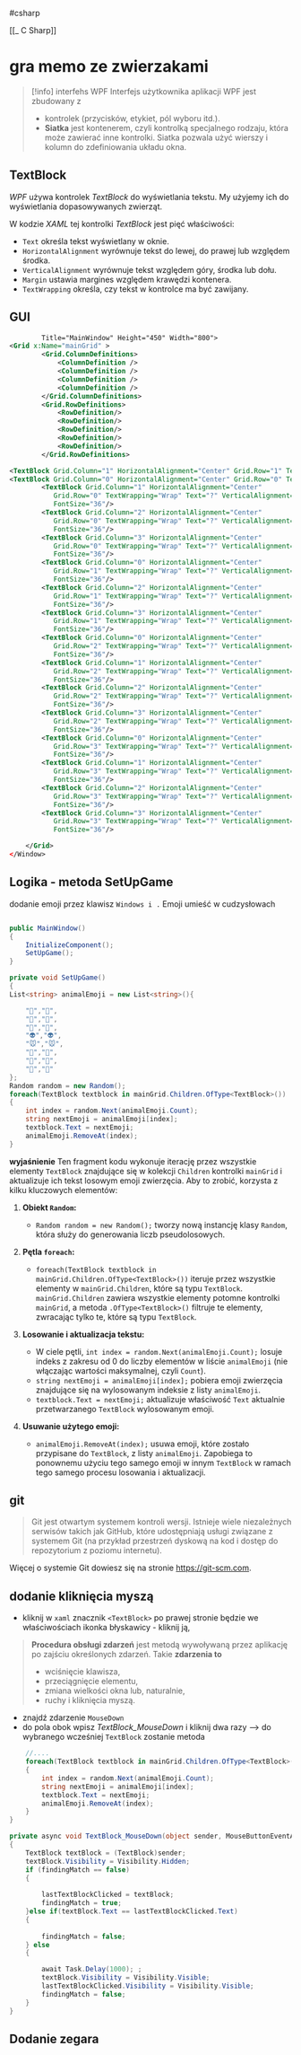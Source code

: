 #csharp

[[_ C Sharp]]

# gra memo ze zwierzakami

>[!info] interfehs WPF
>Interfejs użytkownika aplikacji WPF jest zbudowany z
>-  kontrolek (przycisków, etykiet, pól wyboru itd.). 
>- **Siatka** jest kontenerem, czyli kontrolką specjalnego rodzaju, która może zawierać inne kontrolki. Siatka pozwala użyć wierszy i kolumn do zdefiniowania układu okna.


## TextBlock
*WPF* używa kontrolek *TextBlock* do wyświetlania tekstu. My użyjemy ich do wyświetlania dopasowywanych zwierząt.

W kodzie *XAML* tej kontrolki *TextBlock* jest pięć właściwości:
- `Text` określa tekst wyświetlany w oknie.
- `HorizontalAlignment` wyrównuje tekst do lewej, do prawej lub względem środka.
- `VerticalAlignment` wyrównuje tekst względem góry, środka lub dołu.
- `Margin` ustawia margines względem krawędzi kontenera.
- `TextWrapping` określa, czy tekst w kontrolce ma być zawijany.


## GUI
```xml
        Title="MainWindow" Height="450" Width="800">
<Grid x:Name="mainGrid" >
        <Grid.ColumnDefinitions>
            <ColumnDefinition />
            <ColumnDefinition />
            <ColumnDefinition />
            <ColumnDefinition />
        </Grid.ColumnDefinitions>
        <Grid.RowDefinitions>
            <RowDefinition/>
            <RowDefinition/>
            <RowDefinition/>
            <RowDefinition/>
            <RowDefinition/>
        </Grid.RowDefinitions>

<TextBlock Grid.Column="1" HorizontalAlignment="Center" Grid.Row="1" TextWrapping="Wrap" Text="?" VerticalAlignment="Center" FontSize="36"/>
<TextBlock Grid.Column="0" HorizontalAlignment="Center" Grid.Row="0" TextWrapping="Wrap" Text="?" VerticalAlignment="Center" FontSize="36"/>
        <TextBlock Grid.Column="1" HorizontalAlignment="Center" 
           Grid.Row="0" TextWrapping="Wrap" Text="?" VerticalAlignment="Center"
           FontSize="36"/>
        <TextBlock Grid.Column="2" HorizontalAlignment="Center" 
           Grid.Row="0" TextWrapping="Wrap" Text="?" VerticalAlignment="Center"
           FontSize="36"/>
        <TextBlock Grid.Column="3" HorizontalAlignment="Center" 
           Grid.Row="0" TextWrapping="Wrap" Text="?" VerticalAlignment="Center"
           FontSize="36"/>
        <TextBlock Grid.Column="0" HorizontalAlignment="Center" 
           Grid.Row="1" TextWrapping="Wrap" Text="?" VerticalAlignment="Center"
           FontSize="36"/>
        <TextBlock Grid.Column="2" HorizontalAlignment="Center" 
           Grid.Row="1" TextWrapping="Wrap" Text="?" VerticalAlignment="Center"
           FontSize="36"/>
        <TextBlock Grid.Column="3" HorizontalAlignment="Center" 
           Grid.Row="1" TextWrapping="Wrap" Text="?" VerticalAlignment="Center"
           FontSize="36"/>
        <TextBlock Grid.Column="0" HorizontalAlignment="Center" 
           Grid.Row="2" TextWrapping="Wrap" Text="?" VerticalAlignment="Center"
           FontSize="36"/>
        <TextBlock Grid.Column="1" HorizontalAlignment="Center" 
           Grid.Row="2" TextWrapping="Wrap" Text="?" VerticalAlignment="Center"
           FontSize="36"/>
        <TextBlock Grid.Column="2" HorizontalAlignment="Center" 
           Grid.Row="2" TextWrapping="Wrap" Text="?" VerticalAlignment="Center"
           FontSize="36"/>
        <TextBlock Grid.Column="3" HorizontalAlignment="Center" 
           Grid.Row="2" TextWrapping="Wrap" Text="?" VerticalAlignment="Center"
           FontSize="36"/>
        <TextBlock Grid.Column="0" HorizontalAlignment="Center" 
           Grid.Row="3" TextWrapping="Wrap" Text="?" VerticalAlignment="Center"
           FontSize="36"/>
        <TextBlock Grid.Column="1" HorizontalAlignment="Center" 
           Grid.Row="3" TextWrapping="Wrap" Text="?" VerticalAlignment="Center"
           FontSize="36"/>
        <TextBlock Grid.Column="2" HorizontalAlignment="Center" 
           Grid.Row="3" TextWrapping="Wrap" Text="?" VerticalAlignment="Center"
           FontSize="36"/>
        <TextBlock Grid.Column="3" HorizontalAlignment="Center" 
           Grid.Row="3" TextWrapping="Wrap" Text="?" VerticalAlignment="Center"
           FontSize="36"/>

    </Grid>
</Window>

```


## Logika - metoda SetUpGame
dodanie emoji przez klawisz `Windows i .` Emoji umieść w cudzysłowach
```c#

public MainWindow()
{
    InitializeComponent();
    SetUpGame();
}

private void SetUpGame()
{
List<string> animalEmoji = new List<string>(){

    "🐸","🐸",
    "🙊","🙊",
    "🐷","🐷",
    "👽","👽",
    "🐭","🐭",
    "🐔","🐔",
    "🐘","🐘",
    "🐳","🐳"
};     
Random random = new Random();
foreach(TextBlock textblock in mainGrid.Children.OfType<TextBlock>())
{
    int index = random.Next(animalEmoji.Count);
    string nextEmoji = animalEmoji[index];
    textblock.Text = nextEmoji;
    animalEmoji.RemoveAt(index);
}
```
**wyjaśnienie**
Ten fragment kodu wykonuje iterację przez wszystkie elementy `TextBlock` znajdujące się w kolekcji `Children` kontrolki `mainGrid` i aktualizuje ich tekst losowym emoji zwierzęcia. Aby to zrobić, korzysta z kilku kluczowych elementów:

1. **Obiekt `Random`:**
    
    - `Random random = new Random();` tworzy nową instancję klasy `Random`, która służy do generowania liczb pseudolosowych.
2. **Pętla `foreach`:**
    
    - `foreach(TextBlock textblock in mainGrid.Children.OfType<TextBlock>())` iteruje przez wszystkie elementy w `mainGrid.Children`, które są typu `TextBlock`. `mainGrid.Children` zawiera wszystkie elementy potomne kontrolki `mainGrid`, a metoda `.OfType<TextBlock>()` filtruje te elementy, zwracając tylko te, które są typu `TextBlock`.
3. **Losowanie i aktualizacja tekstu:**
    
    - W ciele pętli, `int index = random.Next(animalEmoji.Count);` losuje indeks z zakresu od 0 do liczby elementów w liście `animalEmoji` (nie włączając wartości maksymalnej, czyli `Count`).
    - `string nextEmoji = animalEmoji[index];` pobiera emoji zwierzęcia znajdujące się na wylosowanym indeksie z listy `animalEmoji`.
    - `textblock.Text = nextEmoji;` aktualizuje właściwość `Text` aktualnie przetwarzanego `TextBlock` wylosowanym emoji.
4. **Usuwanie użytego emoji:**
    
    - `animalEmoji.RemoveAt(index);` usuwa emoji, które zostało przypisane do `TextBlock`, z listy `animalEmoji`. Zapobiega to ponownemu użyciu tego samego emoji w innym `TextBlock` w ramach tego samego procesu losowania i aktualizacji.


## git
>Git jest otwartym systemem kontroli wersji. Istnieje wiele niezależnych serwisów takich jak GitHub, które udostępniają usługi związane z systemem Git (na przykład przestrzeń dyskową na kod i dostęp do repozytorium z poziomu internetu).

Więcej o systemie Git dowiesz się na stronie https://git-scm.com.


## dodanie kliknięcia myszą
- kliknij w `xaml` znacznik `<TextBlock>` po prawej stronie będzie we właściwościach ikonka błyskawicy - kliknij ją,

> **Procedura obsługi zdarzeń** jest metodą wywoływaną przez aplikację po zajściu określonych zdarzeń.
> Takie **zdarzenia to**
> - wciśnięcie klawisza, 
> - przeciągnięcie elementu, 
> - zmiana wielkości okna lub, naturalnie, 
> - ruchy i kliknięcia myszą.

- znajdź zdarzenie `MouseDown` 
- do pola obok wpisz *TextBlock_MouseDown* i kliknij dwa razy  --> do wybranego wcześniej `TextBlock` zostanie metoda


```C#
    //....
    foreach(TextBlock textblock in mainGrid.Children.OfType<TextBlock>())
    {
        int index = random.Next(animalEmoji.Count);
        string nextEmoji = animalEmoji[index];
        textblock.Text = nextEmoji;
        animalEmoji.RemoveAt(index);
    }
}

private async void TextBlock_MouseDown(object sender, MouseButtonEventArgs e)
{
    TextBlock textBlock = (TextBlock)sender;
    textBlock.Visibility = Visibility.Hidden;
    if (findingMatch == false)
    {
        
        lastTextBlockClicked = textBlock;
        findingMatch = true;
    }else if(textBlock.Text == lastTextBlockClicked.Text)
    {
        
        findingMatch = false;
    } else
    {

        await Task.Delay(1000); ;
        textBlock.Visibility = Visibility.Visible;
        lastTextBlockClicked.Visibility = Visibility.Visible;
        findingMatch = false;
    }
}
```

## Dodanie zegara







